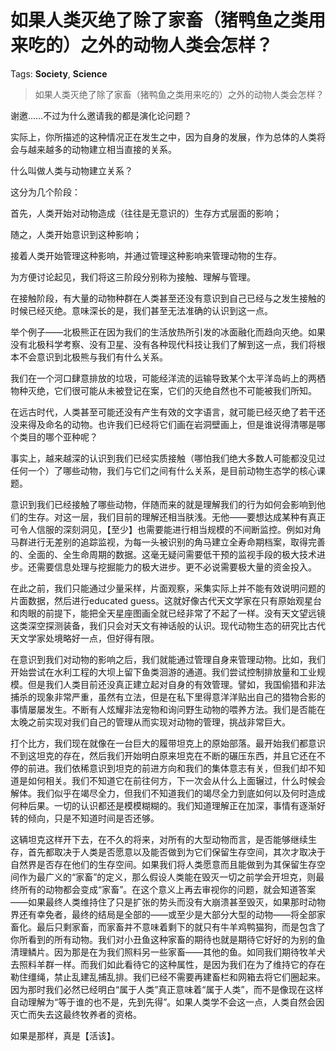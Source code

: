 # 如果人类灭绝了除了家畜（猪鸭鱼之类用来吃的）之外的动物人类会怎样？

Tags: **Society**, **Science**

> 如果人类灭绝了除了家畜（猪鸭鱼之类用来吃的）之外的动物人类会怎样？

谢邀……不过为什么邀请我的都是演化论问题？

实际上，你所描述的这种情况正在发生之中，因为自身的发展，作为总体的人类将会与越来越多的动物建立相当直接的关系。

什么叫做人类与动物建立关系？

这分为几个阶段：

首先，人类开始对动物造成（往往是无意识的）生存方式层面的影响；

随之，人类开始意识到这种影响；

接着人类开始管理这种影响，并通过管理这种影响来管理动物的生存。

为方便讨论起见，我们将这三阶段分别称为接触、理解与管理。

在接触阶段，有大量的动物种群在人类甚至还没有意识到自己已经与之发生接触的时候已经灭绝。意味深长的是，我们甚至无法准确的认识到这一点。

举个例子——北极熊正在因为我们的生活放热所引发的冰面融化而趋向灭绝。如果没有北极科学考察、没有卫星、没有各种现代科技让我们了解到这一点，我们将根本不会意识到北极熊与我们有什么关系。

我们在一个河口肆意排放的垃圾，可能经洋流的运输导致某个太平洋岛屿上的两栖物种灭绝，它们很可能从未被登记在案，它们的灭绝自然也不可能被我们所知。

在远古时代，人类甚至可能还没有产生有效的文字语言，就可能已经灭绝了若干还没来得及命名的动物。也许我们已经将它们画在岩洞壁画上，但是谁说得清哪是哪个类目的哪个亚种呢？

事实上，越来越深的认识到我们已经实质接触（哪怕我们绝大多数人可能都没见过任何一个）了哪些动物，我们与它们之间有什么关系，是目前动物生态学的核心课题。

意识到我们已经接触了哪些动物，伴随而来的就是理解我们的行为如何会影响到他们的生存。对这一层，我们目前的理解还相当肤浅。无他——要想达成某种有真正可令人信服的深刻洞见，【至少】也需要能进行相当规模的不间断监控。例如对角马群进行无差别的追踪监视，为每一头被识别的角马建立全寿命期档案，取得完善的、全面的、全生命周期的数据。这毫无疑问需要低干预的监视手段的极大技术进步。还需要信息处理与挖掘能力的极大进步。更不必说需要极大量的资金投入。

在此之前，我们只能通过少量采样，片面观察，采集实际上并不能有效说明问题的片面数据，然后进行educated guess。这就好像古代天文学家在只有原始观星台和肉眼的前提下，能把全天星座图画全就已经非常了不起了一样。没有天文望远镜这类深空探测装备，我们只会对天文有神话般的认识。现代动物生态的研究比古代天文学家处境略好一点，但好得有限。

在意识到我们对动物的影响之后，我们就能通过管理自身来管理动物。比如，我们开始尝试在水利工程的大坝上留下鱼类洄游的通道。我们尝试控制排放量和工业规模。但是我们人类目前还没真正建立起对自身的有效管理。譬如，我国偷猎和非法捕杀的现象非常严重，虽然有立法，但是在私下里得意洋洋贴出自己的猎物合影的事情屡屡发生。不断有人炫耀非法宠物和询问野生动物的喂养方法。我们是否能在太晚之前实现对我们自己的管理从而实现对动物的管理，挑战非常巨大。

打个比方，我们现在就像在一台巨大的履带坦克上的原始部落。最开始我们都意识不到这坦克的存在，然后我们开始明白原来坦克在不断的碾压东西，并且它还在不停的前进。我们依稀意识到坦克的前进方向和我们的集体意志有关，但我们却不知道是如何相关。我们不知道它在前往何方，下一次会从什么上面辗过，什么时候会解体。我们似乎在竭尽全力，但我们不知道我们的竭尽全力到底如何以及何时造成何种后果。一切的认识都还是模模糊糊的。我们知道理解正在加深，事情有逐渐好转的倾向，只是不知道时间是否还够。

这辆坦克这样开下去，在不久的将来，对所有的大型动物而言，是否能够继续生存，首先都取决于人类是否愿意以及能否做到为它们保留生存空间，其次才取决于自然界是否存在他们的生存空间。如果我们将人类愿意而且能做到为其保留生存空间作为最广义的“家畜”的定义，那么假设人类能在毁灭一切之前学会开坦克，则最终所有的动物都会变成“家畜”。在这个意义上再去审视你的问题，就会知道答案——如果最终人类维持住了只是扩张的势头而没有大崩溃甚至毁灭，如果那时动物界还有幸免者，最终的结局是全部的——或至少是大部分大型的动物——将全部家畜化。最后只剩家畜，而家畜并不意味着剩下的就只有牛羊鸡鸭猫狗，而是包含了你所看到的所有动物。我们对小丑鱼这种家畜的期待也就是期待它好好的为别的鱼清理鳞片。因为那是在为我们照料另一些家畜——其他的鱼。如同我们期待牧羊犬去照料羊群一样。而我们如此看待它的这种属性，是因为我们在为了维持它的存在勒住缰绳，禁止乱建乱捕乱排。我们已经不需要再建畜栏和网箱去将它们圈起来。因为那时我们必然已经明白“属于人类”真正意味着“属于人类”，而不是像现在这样自动理解为“等于谁的也不是，先到先得”。如果人类学不会这一点，人类自然会因灭亡而失去这最终牧养者的资格。

  
如果是那样，真是【活该】。



